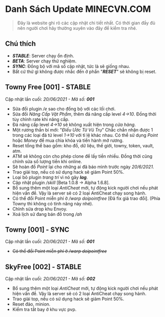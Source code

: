 # Danh Sách Update MINECVN.COM

> Đây là website ghi rõ các cập nhật chi tiết nhất. Có thời gian đầy đủ nên người chơi hãy thường xuyên vào đây để kiểm tra nhé. 

## Chú thích

* ***STABLE***: Server chạy ổn định.
* ***BETA***: Server chạy thử nghiệm.
* ***SYNC***: Đồng bộ với mã số cập nhật, tức là sẽ giống nhau.
* Bất cứ thứ gì không được nhắc đến ở phần "***RESET***" sẽ không bị reset.

## Towny Free [001] - STABLE
Cập nhật lần cuối: *20/06/2021 - Mã số: **001***
* Sửa đổi plugin */e* sao cho đồng bộ với các lối chơi.
* Sửa đổi *Nâng Cấp Vật Phẩm*, thêm đá nâng cấp level *4->10*.
Đồng thời tùy chỉnh rate khi nâng cấp.
* Đá nâng cấp level *4->10* sẽ không xuất hiện trong *cửa hàng*.
* Một rương thần bí mới: "*Điều Ước Từ Vũ Trụ*"
Chắc chắn nhận được 1 trong các loại đá từ level *1->10* với tỉ lệ khác nhau.
Có thể sử dụng *Point* hoặc *Money* để mua chìa khóa và tiến hành mở rương.
* Reset tổng thể bao gồm: kho đồ, dữ liệu, thế giới, towny, token, vault, atm.
* ATM sẽ không còn cho phép clone để lấy tiền nhiều. Đồng thời cũng chỉnh sửa số lượng tiền khi online.
* Sẽ hoàn đồ *Point* lại cho những ai đã báo mình trước ngày *20/6/2021*.
* Trao giải top, nếu có sử dụng hack sẽ giảm Point 50%.
* Loại bỏ plugin *trang trí* vì nó gây ***lag***.
* Cập nhật plugin */skill* [Beta 1.0.8 -> Alpha 1.6.8].
* Bổ sung thêm một loại *AntiCheat* mới, tự động kick người chơi nếu phát hiện vấn đề. Vậy là server sẽ có 2 loại AntiCheat chạy song hành.
* Có thể đổi Point miễn phí ở */warp doipointfree* [Đã fix giá trao đổi].
(Phía Towny thì không có tính năng này nhé).
* Chỉnh sửa drop khu Envoy.
* Xoá lịch sử đang bán đồ trong */ah*

## Towny [001] - SYNC
Cập nhật lần cuối: *20/06/2021 - Mã số: **001***
* ~~Có thể đổi Point miễn phí ở */warp doipointfree*~~

## SkyFree [002] - STABLE
Cập nhật lần cuối: *20/06/2021 - Mã số: **002***
* Bổ sung thêm một loại *AntiCheat* mới, tự động kick người chơi nếu phát hiện vấn đề. Vậy là server sẽ có 2 loại AntiCheat chạy song hành.
* Trao giải top, nếu có sử dụng hack sẽ giảm Point 50%.
* Reset đảo, minion.
* Kiểm tra tắt bay ở khu vực pvp.
